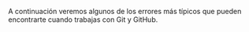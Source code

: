 A continuación veremos algunos de los errores más típicos que pueden encontrarte cuando trabajas con Git y GitHub.